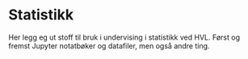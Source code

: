 # Statistikk
Her legg eg ut stoff til bruk i undervising i statistikk ved HVL. Først og fremst Jupyter notatbøker og datafiler, men også andre ting.
